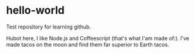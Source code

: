 # hello-world
Test repository for learning github.

Hubot here, I like Node.js and Coffeescript (that's what I'am made of:).
I've made tacos on the moon and find them far superior to Earth tacos.
